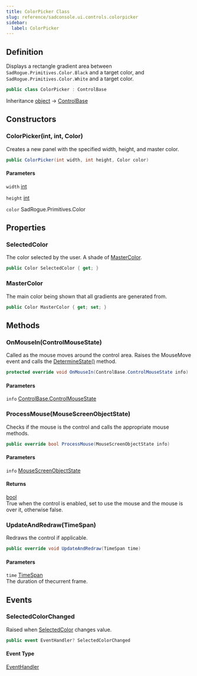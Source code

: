 ```yaml
---
title: ColorPicker Class
slug: reference/sadconsole.ui.controls.colorpicker
sidebar:
  label: ColorPicker
---
```

## Definition

Displays a rectangle gradient area between `SadRogue.Primitives.Color.Black` and a target color, and `SadRogue.Primitives.Color.White` and a target color.

```csharp title="C#"
public class ColorPicker : ControlBase
```

Inheritance [object](https://learn.microsoft.com/dotnet/api/system.object/) → [ControlBase](../sadconsole.ui.controls.controlbase/)

## Constructors

### ColorPicker(int, int, Color)

Creates a new panel with the specified width, height, and master color.

```csharp title="C#"
public ColorPicker(int width, int height, Color color)
```

#### Parameters

`width` [int](https://learn.microsoft.com/dotnet/api/system.int32/)  

`height` [int](https://learn.microsoft.com/dotnet/api/system.int32/)  

`color` SadRogue.Primitives.Color  


## Properties

### SelectedColor

The color selected by the user. A shade of [MasterColor](../sadconsole.ui.controls.colorpicker/#mastercolor/).

```csharp title="C#"
public Color SelectedColor { get; }
```

### MasterColor

The main color being shown that all gradients are generated from.

```csharp title="C#"
public Color MasterColor { get; set; }
```

## Methods

### OnMouseIn(ControlMouseState)

Called as the mouse moves around the control area. Raises the MouseMove event and calls the [DetermineState()](../sadconsole.ui.controls.controlbase/#determinestate/) method.

```csharp title="C#"
protected override void OnMouseIn(ControlBase.ControlMouseState info)
```

#### Parameters

`info` [ControlBase.ControlMouseState](../sadconsole.ui.controls.controlbase/)  


### ProcessMouse(MouseScreenObjectState)

Checks if the mouse is the control and calls the appropriate mouse methods.

```csharp title="C#"
public override bool ProcessMouse(MouseScreenObjectState info)
```

#### Parameters

`info` [MouseScreenObjectState](../sadconsole.input.mousescreenobjectstate/)  

#### Returns

[bool](https://learn.microsoft.com/dotnet/api/system.boolean/)  
True when the control is enabled, set to use the mouse and the mouse is over it, otherwise false.

### UpdateAndRedraw(TimeSpan)

Redraws the control if applicable.

```csharp title="C#"
public override void UpdateAndRedraw(TimeSpan time)
```

#### Parameters

`time` [TimeSpan](https://learn.microsoft.com/dotnet/api/system.timespan/)  
The duration of thecurrent frame.


## Events

### SelectedColorChanged

Raised when [SelectedColor](../sadconsole.ui.controls.colorpicker/#selectedcolor/) changes value.

```csharp title="C#"
public event EventHandler? SelectedColorChanged
```

#### Event Type

[EventHandler](https://learn.microsoft.com/dotnet/api/system.eventhandler/)